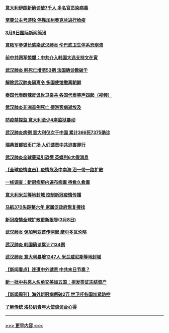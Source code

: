 #### [意大利伊朗新确诊破7千人 多名官员染病毒](../pages/prog202/a102795622.md?t=03100332) 
#### [至尊公主号游轮 停靠加州奥克兰进行检疫](../pages/prog202/a102795617.md?t=03100332) 
#### [3月9日国际新闻简讯](../pages/prog202/a102795348.md?t=03100332) 
#### [意陆军参谋长感染武汉肺炎 伦巴底卫生体系恐崩溃](../pages/prog202/a102795357.md?t=03100332) 
#### [前中共网军惊爆：中共介入韩国大选支持文在寅](../pages/prog202/a102795309.md?t=03100332) 
#### [武汉肺炎 韩死亡增至53例 法国确诊数破千](../pages/prog202/a102795174.md?t=03100332) 
#### [解除武汉肺炎隔离令 多国使馆撤离朝鲜](../pages/prog202/a102795296.md?t=03100332) 
#### [泰国代表酸辣反讽世卫亲共 各国代表笑声四起（视频）](../pages/prog202/a102795051.md?t=03100332) 
#### [武汉肺炎非洲首例死亡 德游客病逝埃及](../pages/prog202/a102795189.md?t=03100332) 
#### [防疫禁探监 意大利至少4座监狱暴动](../pages/prog202/a102795143.md?t=03100332) 
#### [武汉肺炎病例 意大利仅次于中国 累计366死7375确诊](../pages/prog202/a102795127.md?t=03100332) 
#### [瑞典首都钱币广场 人们谴责中共迫害罪行](../pages/prog202/a102795131.md?t=03100332) 
#### [武汉肺炎全球蔓延引恐慌 英媒列6大假消息](../pages/prog202/a102794910.md?t=03100332) 
#### [【全球疫情直击】疫情危及中南海 沿一带一路扩散](../pages/prog202/a102794985.md?t=03100332) 
#### [一线调查：新冠病房内遍布病毒 待愈久愈毒](../pages/prog202/a102794885.md?t=03100332) 
#### [意大利米兰等地封城 控制新冠疫情传播](../pages/prog202/a102794919.md?t=03100332) 
#### [马航370失踪整六年 家属促政府恢复搜找](../pages/prog202/a102794906.md?t=03100332) 
#### [新冠疫情全球扩散更新报导(3月8日)](../pages/prog202/a102794904.md?t=03100332) 
#### [武汉肺炎 保加利亚首传两起 摩尔多瓦沦陷](../pages/prog202/a102794845.md?t=03100332) 
#### [武汉肺炎 韩国确诊累计7134例](../pages/prog202/a102794726.md?t=03100332) 
#### [武汉肺炎 意大利暴增1247人 米兰威尼斯等地封城](../pages/prog202/a102794689.md?t=03100332) 
#### [【新闻看点】连遭中外谴责 中共末日节奏？](../pages/prog202/a102794677.md?t=03100332) 
#### [新一批中共恶人名单交美加五国：拒发签证冻结资产](../pages/prog202/a102794665.md?t=03100332) 
#### [【新闻周刊】海外新冠病例破2万 世卫吁各国加紧防控](../pages/prog202/a102794613.md?t=03100332) 
#### [了解传统 洛杉矶青年大使谈访台心得](../pages/prog202/a102794378.md?t=03100332) 

----
#### [ >>> 更早内容 <<< ](../indexes/prog202-earlier.md)
